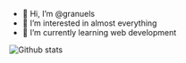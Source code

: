 - 👋 Hi, I’m @granuels
- 👀 I’m interested in almost everything
- 🌱 I’m currently learning web development

![Github stats](https://github-readme-stats.vercel.app/api?username=granuels)

<!---
granuels/granuels is a ✨ special ✨ repository because its `README.md` (this file) appears on your GitHub profile.
You can click the Preview link to take a look at your changes.
--->
